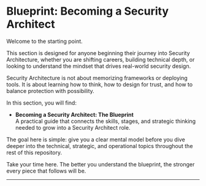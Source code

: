 # Blueprint: Becoming a Security Architect

Welcome to the starting point.

This section is designed for anyone beginning their journey into Security Architecture, whether you are shifting careers, building technical depth, or looking to understand the mindset that drives real-world security design.

Security Architecture is not about memorizing frameworks or deploying tools. It is about learning how to think, how to design for trust, and how to balance protection with possibility.

In this section, you will find:

- **Becoming a Security Architect: The Blueprint**  
  A practical guide that connects the skills, stages, and strategic thinking needed to grow into a Security Architect role.

The goal here is simple: give you a clear mental model before you dive deeper into the technical, strategic, and operational topics throughout the rest of this repository.

Take your time here. The better you understand the blueprint, the stronger every piece that follows will be.

---